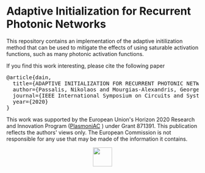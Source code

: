 # Adaptive Initialization for Recurrent Photonic Networks


This repository contains an implementation of the adaptive initilization method that can be used to mitigate the effects of using saturable activation functions, such as many photonic activation functions.

If you find this work interesting, please cite the following paper


<pre>
@article{dain,
  title={ADAPTIVE INITIALIZATION FOR RECURRENT PHOTONIC NETWORKS USING SIGMOIDAL ACTIVATIONS},
  author={Passalis, Nikolaos and Mourgias-Alexandris, George and Pleros, Nikos and Tefas, Anastastios},
  journal={IEEE International Symposium on Circuits and Systems},
  year={2020}
}
</pre>


This work was supported by the European Union's Horizon 2020 Research and Innovation Program ([PlasmoniAC](https://plasmoniac.eu) ) under Grant 871391. This publication reflects the authors' views only. The European Commission is not responsible for any use that may be made of the information it contains.
  
<center>
<img src="https://opendr.csd.auth.gr/wp-content/uploads/2019/12/Flag_of_Europe-300x200.png" height="50px" />
</center>
